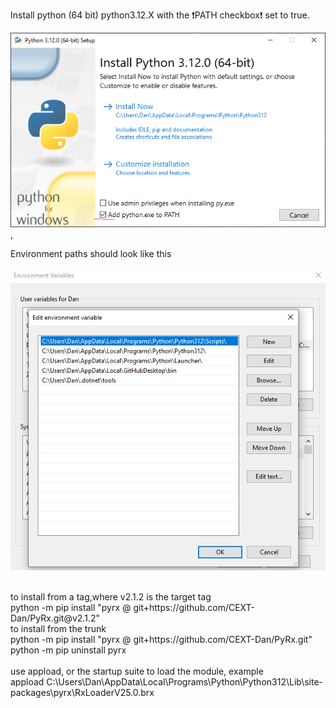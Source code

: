 Install python (64 bit) python3.12.X with the :exclamation:PATH checkbox:exclamation: set to true.

![Python install](https://github.com/CEXT-Dan/PyRx/blob/main/GitResources/images/pyinstall.png), 

Environment paths should look like this

![Environment](https://github.com/CEXT-Dan/PyRx/blob/main/GitResources/images/env.png)

<br>
to install from a tag,where v2.1.2 is the target tag<br>
python -m pip install "pyrx @ git+https://github.com/CEXT-Dan/PyRx.git@v2.1.2"<br>
to install from the trunk<br>
python -m pip install "pyrx @ git+https://github.com/CEXT-Dan/PyRx.git"<br>
python -m pip uninstall pyrx<br>
<br>
use appload, or the startup suite to load the module, example<br>
appload C:\Users\Dan\AppData\Local\Programs\Python\Python312\Lib\site-packages\pyrx\RxLoaderV25.0.brx
